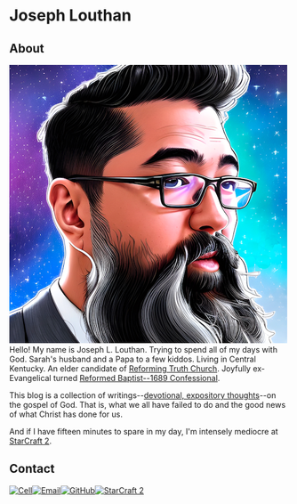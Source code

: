 # Joseph Louthan

## About

<img class="profile-pic" src="jlouthan-ai-starry-back-500-01.png">Hello! My name is Joseph L. Louthan. Trying to spend all of my days with God. Sarah's husband and a Papa to a few kiddos. Living in Central Kentucky. An elder candidate of [Reforming Truth Church](https://reformingtruth.church/). Joyfully ex-Evangelical turned [Reformed Baptist--1689 Confessional](https://theologic.us/confession-1689/).

This blog is a collection of writings--[devotional, expository thoughts](https://theologic.us)--on the gospel of God. That is, what we all have failed to do and the good news of what Christ has done for us.

And if I have fifteen minutes to spare in my day, I'm intensely mediocre at [StarCraft 2](https://starcraft2.blizzard.com/en-us/).

## Contact

<div class="contact-info">

  [![Cell](https://img.shields.io/badge/SMS-joseph-437790?style=for-the-badge&logo=Apple)](sms:8177071486)[![Email](https://img.shields.io/badge/Email-joseph-success?style=for-the-badge&logo=Minutemailer)](mailto:joe@theologic.us)[![GitHub](https://img.shields.io/badge/GitHub-joseph-171515?style=for-the-badge&logo=GitHub)](https://github.com/joelouthan)[![StarCraft 2](https://img.shields.io/badge/StarCraft%202-Nachoz%2311728-80A6C6?style=for-the-badge)](https://starcraft2.com/)

</div>

<p style="clear:both;">
